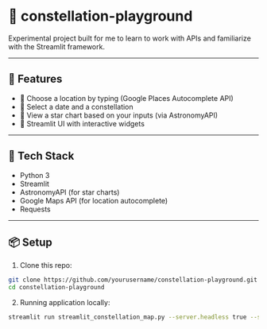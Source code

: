 # 🌌 constellation-playground

Experimental project built for me to learn to work with APIs and familiarize with the Streamlit framework.  


---

## 🚀 Features

- 📍 Choose a location by typing (Google Places Autocomplete API)
- 📅 Select a date and a constellation
- 🌠 View a star chart based on your inputs (via AstronomyAPI)
- 🔭 Streamlit UI with interactive widgets

---

## 🧪 Tech Stack

- Python 3
- Streamlit
- AstronomyAPI (for star charts)
- Google Maps API (for location autocomplete)
- Requests

---

## 📦 Setup

1. Clone this repo:

```bash
git clone https://github.com/yourusername/constellation-playground.git
cd constellation-playground
```

2. Running application locally:

```bash
streamlit run streamlit_constellation_map.py --server.headless true --server.fileWatcherType=poll
```
